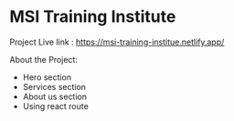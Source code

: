 # MSI Training Institute
Project Live link : https://msi-training-institue.netlify.app/

About the Project:
* Hero section
* Services section
* About us section
* Using react route
